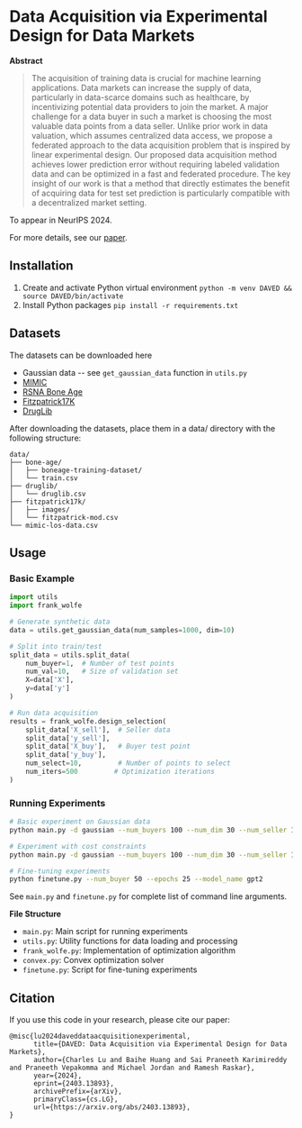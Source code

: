 # Data Acquisition via Experimental Design for Data Markets


**Abstract**
> The acquisition of training data is crucial for machine learning applications. Data markets can increase the supply of data, particularly in data-scarce domains such as healthcare, by incentivizing potential data providers to join the market. A major challenge for a data buyer in such a market is choosing the most valuable data points from a data seller. Unlike prior work in data valuation, which assumes centralized data access, we propose a federated approach to the data acquisition problem that is inspired by linear experimental design. Our proposed data acquisition method achieves lower prediction error without requiring labeled validation data and can be optimized in a fast and federated procedure. The key insight of our work is that a method that directly estimates the benefit of acquiring data for test set prediction is particularly compatible with a decentralized market setting.


To appear in NeurIPS 2024.

For more details, see our [paper](https://arxiv.org/abs/2403.13893).

## Installation

1. Create and activate Python virtual environment `python -m venv DAVED && source DAVED/bin/activate`
2. Install Python packages `pip install -r requirements.txt`

## Datasets

The datasets can be downloaded here 
* Gaussian data -- see `get_gaussian_data` function in `utils.py`
* [MIMIC](https://physionet.org/content/mimiciii/1.4/)
* [RSNA Bone Age](https://www.rsna.org/rsnai/ai-image-challenge/rsna-pediatric-bone-age-challenge-2017)
* [Fitzpatrick17K](https://github.com/mattgroh/fitzpatrick17k)
* [DrugLib](https://archive.ics.uci.edu/dataset/461/drug+review+dataset+druglib+com)

After downloading the datasets, place them in a data/ directory with the following structure:
```
data/
├── bone-age/
│   ├── boneage-training-dataset/
│   └── train.csv
├── druglib/
│   └── druglib.csv
├── fitzpatrick17k/
│   ├── images/
│   └── fitzpatrick-mod.csv
└── mimic-los-data.csv
```

## Usage
### Basic Example
```python
import utils
import frank_wolfe

# Generate synthetic data
data = utils.get_gaussian_data(num_samples=1000, dim=10)

# Split into train/test
split_data = utils.split_data(
    num_buyer=1,  # Number of test points
    num_val=10,   # Size of validation set
    X=data['X'],
    y=data['y']
)

# Run data acquisition
results = frank_wolfe.design_selection(
    split_data['X_sell'],  # Seller data
    split_data['y_sell'],
    split_data['X_buy'],   # Buyer test point
    split_data['y_buy'],
    num_select=10,         # Number of points to select
    num_iters=500         # Optimization iterations
)
```

### Running Experiments
```bash
# Basic experiment on Gaussian data
python main.py -d gaussian --num_buyers 100 --num_dim 30 --num_seller 1000

# Experiment with cost constraints
python main.py -d gaussian --num_buyers 100 --num_dim 30 --num_seller 1000 --cost_range 1 2 3 4 5 --cost_func squared

# Fine-tuning experiments
python finetune.py --num_buyer 50 --epochs 25 --model_name gpt2
```

See `main.py` and `finetune.py` for complete list of command line arguments.

**File Structure**
* `main.py`: Main script for running experiments
* `utils.py`: Utility functions for data loading and processing
* `frank_wolfe.py`: Implementation of optimization algorithm
* `convex.py`: Convex optimization solver
* `finetune.py`: Script for fine-tuning experiments

## Citation
If you use this code in your research, please cite our paper:
```
@misc{lu2024daveddataacquisitionexperimental,
      title={DAVED: Data Acquisition via Experimental Design for Data Markets}, 
      author={Charles Lu and Baihe Huang and Sai Praneeth Karimireddy and Praneeth Vepakomma and Michael Jordan and Ramesh Raskar},
      year={2024},
      eprint={2403.13893},
      archivePrefix={arXiv},
      primaryClass={cs.LG},
      url={https://arxiv.org/abs/2403.13893}, 
}
```
